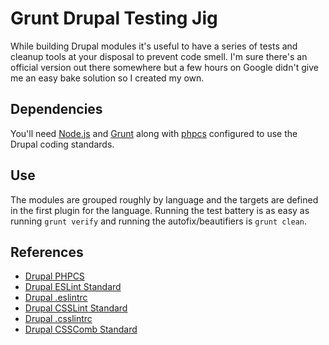 # Grunt Drupal Testing Jig
While building Drupal modules it's useful to have a series of tests and cleanup
tools at your disposal to prevent code smell. I'm sure there's an official
version out there somewhere but a few hours on Google didn't give me an easy
bake solution so I created my own.

## Dependencies
You'll need [Node.js][node] and [Grunt][grunt] along with [phpcs][drupal-phpcs]
configured to use the Drupal coding standards.

## Use
The modules are grouped roughly by language and the targets are defined in the
first plugin for the language. Running the test battery is as easy as running
`grunt verify` and running the autofix/beautifiers is `grunt clean`.

## References
* [Drupal PHPCS][drupal-phpcs]
* [Drupal ESLint Standard][drupal-eslint]
* [Drupal .eslintrc][drupal-eslint-repo]
* [Drupal CSSLint Standard][drupal-csslint]
* [Drupal .csslintrc][drupal-csslint-repo]
* [Drupal CSSComb Standard][drupal-csscomb]

[node]: https://nodejs.org/
[grunt]: http://gruntjs.com/
[drupal-phpcs]: https://www.drupal.org/node/1587138
[drupal-eslint]: https://www.drupal.org/node/1955232
[drupal-csscomb]: https://www.drupal.org/node/2399303
[drupal-csslint]: https://www.drupal.org/node/2222049
[drupal-csslint-repo]: http://cgit.drupalcode.org/drupal/tree/.csslintrc
[drupal-eslint-repo]: http://cgit.drupalcode.org/drupal/tree/.eslint

